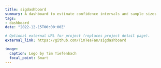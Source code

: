 ```yaml
---
title: sigdashboard
summary: A dashboard to estimate confidence intervals and sample sizes.
tags:
- dashboard
date: "2022-12-15T00:00:00Z"

# Optional external URL for project (replaces project detail page).
external_link: https://github.com/TimTeaFan/sigdashboard

image:
  caption: Logo by Tim Tiefenbach
  focal_point: Smart
---
```

